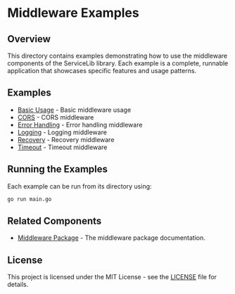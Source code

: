 # Middleware Examples

## Overview

This directory contains examples demonstrating how to use the middleware components of the ServiceLib library. Each example is a complete, runnable application that showcases specific features and usage patterns.

## Examples

- [Basic Usage](./basic_usage/README.md) - Basic middleware usage
- [CORS](./cors/README.md) - CORS middleware
- [Error Handling](./error_handling/README.md) - Error handling middleware
- [Logging](./logging/README.md) - Logging middleware
- [Recovery](./recovery/README.md) - Recovery middleware
- [Timeout](./timeout/README.md) - Timeout middleware

## Running the Examples

Each example can be run from its directory using:

```bash
go run main.go
```

## Related Components

- [Middleware Package](../../middleware/README.md) - The middleware package documentation.

## License

This project is licensed under the MIT License - see the [LICENSE](../../LICENSE) file for details.